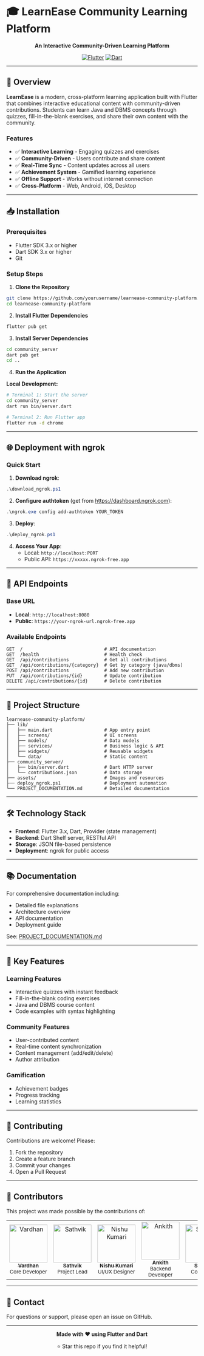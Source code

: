 # 🎓 LearnEase Community Learning Platform

<div align="center">
  
  **An Interactive Community-Driven Learning Platform**
  
  [![Flutter](https://img.shields.io/badge/Flutter-3.x-blue.svg)](https://flutter.dev)
  [![Dart](https://img.shields.io/badge/Dart-3.x-blue.svg)](https://dart.dev)
</div>

---

## 🌟 Overview

**LearnEase** is a modern, cross-platform learning application built with Flutter that combines interactive educational content with community-driven contributions. Students can learn Java and DBMS concepts through quizzes, fill-in-the-blank exercises, and share their own content with the community.

### Features

- ✅ **Interactive Learning** - Engaging quizzes and exercises
- ✅ **Community-Driven** - Users contribute and share content
- ✅ **Real-Time Sync** - Content updates across all users
- ✅ **Achievement System** - Gamified learning experience
- ✅ **Offline Support** - Works without internet connection
- ✅ **Cross-Platform** - Web, Android, iOS, Desktop

---

## 📥 Installation

### Prerequisites
- Flutter SDK 3.x or higher
- Dart SDK 3.x or higher
- Git

### Setup Steps

1. **Clone the Repository**
```bash
git clone https://github.com/yourusername/learnease-community-platform.git
cd learnease-community-platform
```

2. **Install Flutter Dependencies**
```bash
flutter pub get
```

3. **Install Server Dependencies**
```bash
cd community_server
dart pub get
cd ..
```

4. **Run the Application**

**Local Development:**
```bash
# Terminal 1: Start the server
cd community_server
dart run bin/server.dart

# Terminal 2: Run Flutter app
flutter run -d chrome
```

---

## 🌐 Deployment with ngrok

### Quick Start

1. **Download ngrok**:
```powershell
.\download_ngrok.ps1
```

2. **Configure authtoken** (get from https://dashboard.ngrok.com):
```powershell
.\ngrok.exe config add-authtoken YOUR_TOKEN
```

3. **Deploy**:
```powershell
.\deploy_ngrok.ps1
```

4. **Access Your App**:
   - Local: `http://localhost:PORT`
   - Public API: `https://xxxxx.ngrok-free.app`

---

## 📡 API Endpoints

### Base URL
- **Local**: `http://localhost:8080`
- **Public**: `https://your-ngrok-url.ngrok-free.app`

### Available Endpoints

```http
GET  /                              # API documentation
GET  /health                        # Health check
GET  /api/contributions             # Get all contributions
GET  /api/contributions/{category}  # Get by category (java/dbms)
POST /api/contributions             # Add new contribution
PUT  /api/contributions/{id}        # Update contribution
DELETE /api/contributions/{id}      # Delete contribution
```

---

## 📂 Project Structure

```
learnease-community-platform/
├── lib/
│   ├── main.dart                   # App entry point
│   ├── screens/                    # UI screens
│   ├── models/                     # Data models
│   ├── services/                   # Business logic & API
│   ├── widgets/                    # Reusable widgets
│   └── data/                       # Static content
├── community_server/
│   ├── bin/server.dart             # Dart HTTP server
│   └── contributions.json          # Data storage
├── assets/                         # Images and resources
├── deploy_ngrok.ps1                # Deployment automation
└── PROJECT_DOCUMENTATION.md        # Detailed documentation
```

---

## 🛠️ Technology Stack

- **Frontend**: Flutter 3.x, Dart, Provider (state management)
- **Backend**: Dart Shelf server, RESTful API
- **Storage**: JSON file-based persistence
- **Deployment**: ngrok for public access

---

## 📚 Documentation

For comprehensive documentation including:
- Detailed file explanations
- Architecture overview
- API documentation
- Deployment guide

See: [PROJECT_DOCUMENTATION.md](PROJECT_DOCUMENTATION.md)

---

## 🎯 Key Features

### Learning Features
- Interactive quizzes with instant feedback
- Fill-in-the-blank coding exercises
- Java and DBMS course content
- Code examples with syntax highlighting

### Community Features
- User-contributed content
- Real-time content synchronization
- Content management (add/edit/delete)
- Author attribution

### Gamification
- Achievement badges
- Progress tracking
- Learning statistics

---

## 🤝 Contributing

Contributions are welcome! Please:
1. Fork the repository
2. Create a feature branch
3. Commit your changes
4. Open a Pull Request

---

## 🫴 Contributors

This project was made possible by the contributions of:

<table>
  <tr>
    <td align="center">
      <a href="https://github.com/vardhan0811">
        <img src="https://github.com/vardhan0811.png" width="100px;" alt="Vardhan"/>
        <br />
        <sub><b>Vardhan</b></sub>
      </a>
      <br />
      <sub>Core Developer</sub>
    </td>
    <td align="center">
      <a href="https://github.com/sathvik7137">
        <img src="https://github.com/sathvik7137.png" width="100px;" alt="Sathvik"/>
        <br />
        <sub><b>Sathvik</b></sub>
      </a>
      <br />
      <sub>Project Lead</sub>
    </td>
    <td align="center">
      <a href="https://github.com/nishu-kumari14">
        <img src="https://github.com/nishu-kumari14.png" width="100px;" alt="Nishu Kumari"/>
        <br />
        <sub><b>Nishu Kumari</b></sub>
      </a>
      <br />
      <sub>UI/UX Designer</sub>
    </td>
    <td align="center">
      <a href="https://github.com/Ankith2422">
        <img src="https://github.com/Ankith2422.png" width="100px;" alt="Ankith"/>
        <br />
        <sub><b>Ankith</b></sub>
      </a>
      <br />
      <sub>Backend Developer</sub>
    </td>
    <td align="center">
      <a href="https://github.com/srivatsa2512">
        <img src="https://github.com/srivatsa2512.png" width="100px;" alt="Srivatsa"/>
        <br />
        <sub><b>Srivatsa</b></sub>
      </a>
      <br />
      <sub>Contributor</sub>
    </td>
  </tr>
</table>

---

## 📧 Contact

For questions or support, please open an issue on GitHub.

---

<div align="center">
  
  **Made with ❤️ using Flutter and Dart**
  
  ⭐ Star this repo if you find it helpful!
  
</div>



